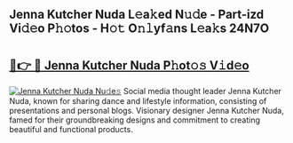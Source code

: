 ## Jenna Kutcher Nuda L𝚎a𝚔ed N𝚞𝚍e - Part-izd Vi𝚍𝚎o P𝚑𝚘tos - H𝚘𝚝 O𝚗𝚕yf𝚊ns L𝚎a𝚔s 24N7O

# <h2><a href="http://kf3z1tz.oniu.top/?m=Jenna+Kutcher+Nuda">🔗👉 🔴 Jenna Kutcher Nuda P𝚑ot𝚘𝚜 V𝚒d𝚎o</a></h2>

[![Jenna Kutcher Nuda Nu𝚍e𝚜](https://i.imgur.com/0qMVB7G.gif)](http://kf3z1tz.oniu.top/?m=Jenna+Kutcher+Nuda)
Social media thought leader Jenna Kutcher Nuda, known for sharing dance and lifestyle information, consisting of presentations and personal blogs. Visionary designer Jenna Kutcher Nuda, famed for their groundbreaking designs and commitment to creating beautiful and functional products.  

